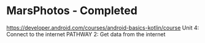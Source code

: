 MarsPhotos - Completed
==================================
https://developer.android.com/courses/android-basics-kotlin/course
Unit 4: Connect to the internet
PATHWAY 2: Get data from the internet
